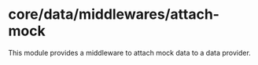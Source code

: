 # core/data/middlewares/attach-mock

This module provides a middleware to attach mock data to a data provider.
